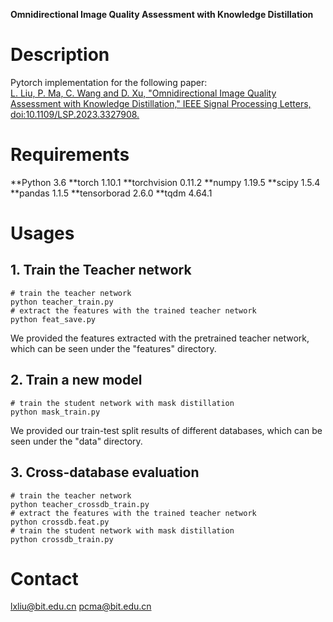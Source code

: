 **Omnidirectional Image Quality Assessment with Knowledge Distillation**

# Description
Pytorch implementation for the following paper:  
 [L. Liu, P. Ma, C. Wang and D. Xu, "Omnidirectional Image Quality Assessment with Knowledge Distillation," IEEE Signal Processing Letters, doi:10.1109/LSP.2023.3327908.](https://doi.org/10.1109/LSP.2023.3327908)

# Requirements

**Python 3.6
**torch 1.10.1
**torchvision 0.11.2
**numpy 1.19.5
**scipy 1.5.4
**pandas 1.1.5
**tensorborad 2.6.0
**tqdm 4.64.1

# Usages

## 1. Train the Teacher network

```
# train the teacher network
python teacher_train.py
# extract the features with the trained teacher network
python feat_save.py
```
We provided the features extracted with the pretrained teacher network, which can be seen under the "features" directory.

## 2. Train a new model

```
# train the student network with mask distillation
python mask_train.py
```
We provided our train-test split results of different databases, which can be seen under the "data" directory.

## 3. Cross-database evaluation

```
# train the teacher network
python teacher_crossdb_train.py
# extract the features with the trained teacher network
python crossdb.feat.py
# train the student network with mask distillation
python crossdb_train.py
```

# Contact
lxliu@bit.edu.cn
pcma@bit.edu.cn
